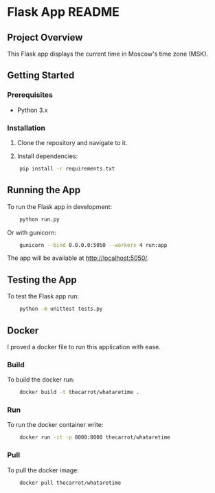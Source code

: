 # Flask App README

## Project Overview

This Flask app displays the current time in Moscow's time zone (MSK).

## Getting Started

### Prerequisites

- Python 3.x

### Installation

1. Clone the repository and navigate to it.

2. Install dependencies:

```bash
    pip install -r requirements.txt
```

## Running the App

To run the Flask app in development:

```bash
    python run.py
```

Or with gunicorn:

```bash
    gunicorn --bind 0.0.0.0:5050 --workers 4 run:app
```

The app will be available at <http://localhost:5050/>.

## Testing the App

To test the Flask app run:

```bash
    python -m unittest tests.py
```

## Docker

I proved a docker file to run this application with ease.

### Build

To build the docker run:

```bash
    docker build -t thecarrot/whataretime .
```

### Run

To run the docker container write:

```bash
    docker run -it -p 8000:8000 thecarrot/whataretime
```

### Pull

To pull the docker image:

```bash
    docker pull thecarrot/whataretime
```
